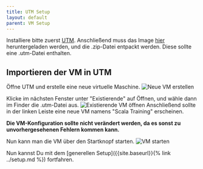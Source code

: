 ```yaml
---
title: UTM Setup
layout: default
parent: VM Setup
---
```


Installiere bitte zuerst [UTM](https://mac.getutm.app/).
Anschließend muss das Image [hier](https://1drv.ms/u/c/c893962bc99f99b7/EcX8wNIaZYJBk-y9xNvEjUEB-NLAmOwyGw4CbpwYvO1lxg?e=OPWDG9) heruntergeladen werden, und die .zip-Datei entpackt werden. Diese sollte eine .utm-Datei enthalten.

## Importieren der VM in UTM
Öffne UTM und erstelle eine neue virtuelle Maschine.
![Neue VM erstellen]({{site.baseurl}}/assets/utm-create-new-vm.png)

Klicke im nächsten Fenster unter "Existierende" auf Öffnen, und wähle dann im Finder die .utm-Datei aus.
![Existierende VM öffnen]({{site.baseurl}}/assets/utm-open-existing-vm.png)
Anschließend sollte in der linken Leiste eine neue VM namens "Scala Training" erscheinen.

**Die VM-Konfiguration sollte nicht verändert werden, da es sonst zu unvorhergesehenen Fehlern kommen kann.**

Nun kann man die VM über den Startknopf starten.
![VM starten]({{site.baseurl}}/assets/utm-start-vm.png)

Nun kannst Du mit dem [generellen Setup]({{site.baseurl}}{% link ../setup.md %}) fortfahren.